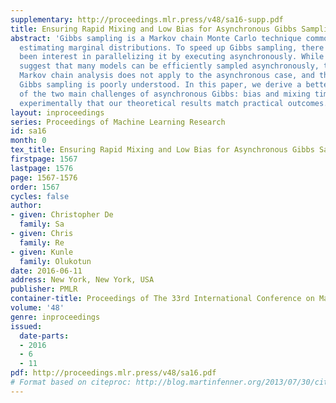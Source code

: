 ```yaml
---
supplementary: http://proceedings.mlr.press/v48/sa16-supp.pdf
title: Ensuring Rapid Mixing and Low Bias for Asynchronous Gibbs Sampling
abstract: 'Gibbs sampling is a Markov chain Monte Carlo technique commonly used for
  estimating marginal distributions. To speed up Gibbs sampling, there has recently
  been interest in parallelizing it by executing asynchronously. While empirical results
  suggest that many models can be efficiently sampled asynchronously, traditional
  Markov chain analysis does not apply to the asynchronous case, and thus asynchronous
  Gibbs sampling is poorly understood. In this paper, we derive a better understanding
  of the two main challenges of asynchronous Gibbs: bias and mixing time. We show
  experimentally that our theoretical results match practical outcomes.'
layout: inproceedings
series: Proceedings of Machine Learning Research
id: sa16
month: 0
tex_title: Ensuring Rapid Mixing and Low Bias for Asynchronous Gibbs Sampling
firstpage: 1567
lastpage: 1576
page: 1567-1576
order: 1567
cycles: false
author:
- given: Christopher De
  family: Sa
- given: Chris
  family: Re
- given: Kunle
  family: Olukotun
date: 2016-06-11
address: New York, New York, USA
publisher: PMLR
container-title: Proceedings of The 33rd International Conference on Machine Learning
volume: '48'
genre: inproceedings
issued:
  date-parts:
  - 2016
  - 6
  - 11
pdf: http://proceedings.mlr.press/v48/sa16.pdf
# Format based on citeproc: http://blog.martinfenner.org/2013/07/30/citeproc-yaml-for-bibliographies/
---
```

